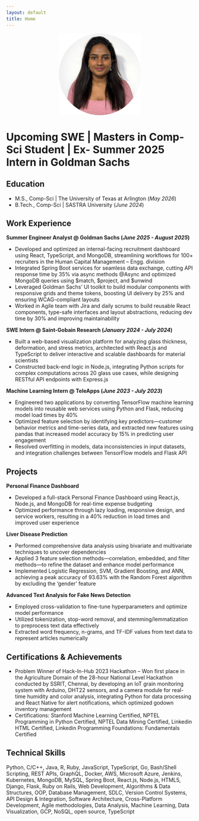 ```yaml
---
layout: default
title: Home
---
```


<p align="center">
  <img src="/assets/img/headshot_circle.png" alt="Sanjukktha headshot" width="220">
</p>

# Upcoming SWE | Masters in Comp-Sci Student | Ex- Summer 2025 Intern in Goldman Sachs

## Education								       		
- M.S., Comp-Sci	| The University of Texas at Arlington (_May 2026_)	 			        		
- B.Tech., Comp-Sci | SASTRA University (_June 2024_)

## Work Experience
**Summer Engineer Analyst @ Goldman Sachs (_June 2025 - August 2025_)**
- Developed and optimized an internal-facing recruitment dashboard using React, TypeScript, and MongoDB, streamlining workflows for 100+ recruiters in the Human Capital Management – Engg. division
- Integrated Spring Boot services for seamless data exchange, cutting API response time by 35% via async methods @Async and optimized MongoDB queries using $match, $project, and $unwind
- Leveraged Goldman Sachs’ UI toolkit to build modular components with responsive grids and theme tokens, boosting UI delivery by 25% and ensuring WCAG-compliant layouts
- Worked in Agile team with Jira and daily scrums to build reusable React components, type-safe interfaces and layout abstractions, reducing dev time by 30% and improving maintainability

**SWE Intern @ Saint-Gobain Research  (_January 2024 - July 2024_)**
- Built a web-based visualization platform for analyzing glass thickness, deformation, and stress metrics, architected with React.js and TypeScript to deliver interactive and scalable dashboards for material scientists
- Constructed back-end logic in Node.js, integrating Python scripts for complex computations across 20 glass use cases, while designing RESTful API endpoints with Express.js

**Machine Learning Intern @ TeleApps (_June 2023 - July 2023_)**
- Engineered two applications by converting TensorFlow machine learning models into reusable web services using Python and Flask, reducing model load times by 40%
- Optimized feature selection by identifying key predictors—customer behavior metrics and time-series data, and extracted new features using pandas that increased model accuracy by 15% in predicting user engagement
- Resolved overfitting in models, data inconsistencies in input datasets, and integration challenges between TensorFlow models and Flask API

## Projects
**Personal Finance Dashboard**
- Developed a full-stack Personal Finance Dashboard using React.js, Node.js, and MongoDB for real-time expense budgeting
- Optimized performance through lazy loading, responsive design, and service workers, resulting in a 40% reduction in load times and improved user experience

**Liver Disease Prediction**
- Performed comprehensive data analysis using bivariate and multivariate techniques to uncover dependencies
- Applied 3 feature selection methods—correlation, embedded, and filter methods—to refine the dataset and enhance model performance
- Implemented Logistic Regression, SVM, Gradient Boosting, and ANN, achieving a peak accuracy of 93.63% with the Random Forest algorithm by excluding the ‘gender’ feature

**Advanced Text Analysis for Fake News Detection**
- Employed cross-validation to fine-tune hyperparameters and optimize model performance
- Utilized tokenization, stop-word removal, and stemming/lemmatization to preprocess text data effectively
- Extracted word frequency, n-grams, and TF-IDF values from text data to represent articles numerically

## Certifications & Achievements
- Problem Winner of Hack-In-Hub 2023 Hackathon – Won first place in the Agriculture Domain of the 28-hour National Level Hackathon conducted by SSRIT, Chennai, by developing an IoT grain monitoring system with Arduino, DHT22 sensors, and a camera module for real-time humidity and color analysis, integrating Python for data processing and React Native for alert notifications, which optimized godown inventory management
- Certifications: Stanford Machine Learning Certified, NPTEL Programming in Python Certified, NPTEL Data Mining Certified, Linkedin HTML Certified, Linkedin Programming Foundations: Fundamentals Certified

## Technical Skills 
Python, C/C++, Java, R, Ruby, JavaScript, TypeScript, Go, Bash/Shell Scripting, REST APIs, GraphQL, Docker, AWS, Microsoft Azure, Jenkins, Kubernetes, MongoDB, MySQL, Spring Boot, React.js, Node.js, HTML5, Django, Flask, Ruby on Rails, Web Development, Algorithms & Data Structures, OOP, Database Management, SDLC, Version Control Systems, API Design & Integration, Software Architecture, Cross-Platform Development, Agile methodologies, Data Analysis, Machine Learning, Data Visualization, GCP, NoSQL, open source, TypeScript
